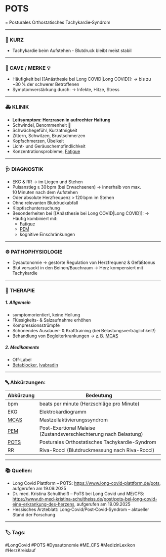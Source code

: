 # POTS
= Posturales Orthostatisches Tachykardie‑Syndrom

---
### 💬 KURZ

- Tachykardie beim Aufstehen
- Blutdruck bleibt meist stabil

---
### 🚨 CAVE / MERKE 💡
- Häufigkeit bei [[Anästhesie bei Long COVID|Long COVID]]:
	→ bis zu ~30 % der schwerer Betroffenen
- Symptomverstärkung durch:
	→ Infekte, Hitze, Stress

---
### 🚑 KLINIK

- **Leitsymptom: Herzrasen in aufrechter Haltung**
- Schwindel, Benommenheit 🤯
- Schwächegefühl, Kurzatmigkeit
- Zittern, Schwitzen, Brustschmerzen
- Kopfschmerzen, Übelkeit
- Licht- und Geräuschempfindlichkeit
- Konzentrationsprobleme, [Fatigue](Fatigue.md)

---

### 🩺 DIAGNOSTIK 

- EKG & RR 
	→ im Liegen und Stehen
- Pulsanstieg ≥ 30 bpm (bei Erwachsenen)
	→ innerhalb von max. 10 Minuten nach dem Aufstehen
- Oder absolute Herzfrequenz > 120 bpm im Stehen
- Ohne relevanten Blutdruckabfall
- Kipptischuntersuchung
- Besonderheiten bei [[Anästhesie bei Long COVID|Long COVID]]:
	→ Häufig kombiniert mit:
	- [Fatigue](Fatigue.md)
	- [PEM](Postexertionelle%20Malaise.md)
	- kognitive Einschränkungen

---

### ⚙️ PATHOPHYSIOLOGIE 

- Dysautonomie 
	→ gestörte Regulation von Herzfrequenz & Gefäßtonus
- Blut versackt in den Beinen/Bauchraum 
	→ Herz kompensiert mit Tachykardie

---

### 🏥 THERAPIE 

##### 1. Allgemein
- symptomorientiert, keine Heilung
- Flüssigkeits- & Salzaufnahme erhöhen
- Kompressionsstrümpfe
- Schonendes Ausdauer- & Krafttraining (bei Belastungsverträglichkeit!)
- Behandlung von Begleiterkrankungen
	→ z. B. [MCAS](MCAS.md)

##### 2. Medikamente
- Off‑Label
- [Betablocker](Betablocker.md), [Ivabradin](Ivabradin.md)

---

### 🔤 Abkürzungen:

| Abkürzung                            | Bedeutung                                                         |
| ------------------------------------ | ----------------------------------------------------------------- |
| bpm                                  | beats per minute (Herzschläge pro Minute)                         |
| EKG                                  | Elektrokardiogramm                                                |
| [MCAS](MCAS.md)                      | Mastzellaktivierungssyndrom                                       |
| [PEM](Postexertionelle%20Malaise.md) | Post-Exertional Malaise (Zustandsverschlechterung nach Belastung) |
| [POTS](POTS.md)                      | Posturales Orthostatisches Tachykardie-Syndrom                    |
| RR                                   | Riva-Rocci (Blutdruckmessung nach Riva-Rocci)                     |

---

### 📚 Quellen: 

- Long Covid Plattform – POTS: https://www.long-covid-plattform.de/pots, aufgerufen am 19.09.2025
- Dr. med. Kristina Schultheiß – PoTS bei Long Covid und ME/CFS: https://www.dr-med-kristina-schultheiss.de/post/pots-bei-long-covid-eine-erkrankung-des-herzens, aufgerufen am 19.09.2025
- Hessisches Ärzteblatt: Long‑Covid/Post‑Covid‑Syndrom – aktueller Stand der Forschung

---

### 🏷️ Tags:
 #LongCovid #POTS #Dysautonomie #ME_CFS #MedizinLexikon #HerzKreislauf 